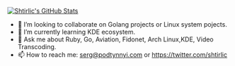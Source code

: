 <!--
**shtirlic/shtirlic** is a ✨ _special_ ✨ repository because its `README.md` (this file) appears on your GitHub profile.

Here are some ideas to get you started:

- 🔭 I’m currently working on ...
- 🌱 I’m currently learning ...
- 👯 I’m looking to collaborate on ...
- 🤔 I’m looking for help with ...
- 💬 Ask me about ...
- 📫 How to reach me: ...
- 😄 Pronouns: ...
- ⚡ Fun fact: ...
-->

[![Shtirlic's GitHub Stats](https://github-readme-stats-shtirlic.vercel.app/api?username=shtirlic&show_icons=true&count_private=true)](https://github.com/shtirlic)

- 👯 I’m looking to collaborate on Golang projects or Linux system pojects.
- 🌱 I’m currently learning KDE ecosystem.
- 💬 Ask me about Ruby, Go, Aviation, Fidonet, Arch Linux,KDE, Video Transcoding.
- 📫 How to reach me: serg@podtynnyi.com or https://twitter.com/shtirlic


